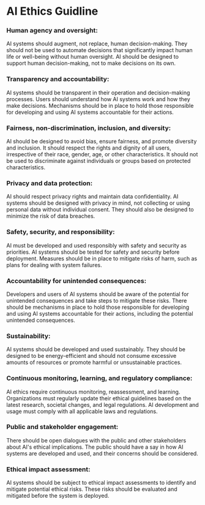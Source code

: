 # AI Ethics Guidline


### Human agency and oversight:
AI systems should augment, not replace, human decision-making. They should not be used to automate decisions that significantly impact human life or well-being without human oversight. AI should be designed to support human decision-making, not to make decisions on its own.

### Transparency and accountability:
AI systems should be transparent in their operation and decision-making processes. Users should understand how AI systems work and how they make decisions. Mechanisms should be in place to hold those responsible for developing and using AI systems accountable for their actions.

### Fairness, non-discrimination, inclusion, and diversity:
AI should be designed to avoid bias, ensure fairness, and promote diversity and inclusion. It should respect the rights and dignity of all users, irrespective of their race, gender, age, or other characteristics. It should not be used to discriminate against individuals or groups based on protected characteristics.

### Privacy and data protection:
AI should respect privacy rights and maintain data confidentiality. AI systems should be designed with privacy in mind, not collecting or using personal data without individual consent. They should also be designed to minimize the risk of data breaches.

### Safety, security, and responsibility:
AI must be developed and used responsibly with safety and security as priorities. AI systems should be tested for safety and security before deployment. Measures should be in place to mitigate risks of harm, such as plans for dealing with system failures.

### Accountability for unintended consequences:
Developers and users of AI systems should be aware of the potential for unintended consequences and take steps to mitigate these risks. There should be mechanisms in place to hold those responsible for developing and using AI systems accountable for their actions, including the potential unintended consequences.

### Sustainability:
AI systems should be developed and used sustainably. They should be designed to be energy-efficient and should not consume excessive amounts of resources or promote harmful or unsustainable practices.

### Continuous monitoring, learning, and regulatory compliance:
AI ethics require continuous monitoring, reassessment, and learning. Organizations must regularly update their ethical guidelines based on the latest research, societal changes, and legal regulations. AI development and usage must comply with all applicable laws and regulations.

### Public and stakeholder engagement:
There should be open dialogues with the public and other stakeholders about AI's ethical implications. The public should have a say in how AI systems are developed and used, and their concerns should be considered.

### Ethical impact assessment:
AI systems should be subject to ethical impact assessments to identify and mitigate potential ethical risks. These risks should be evaluated and mitigated before the system is deployed.
